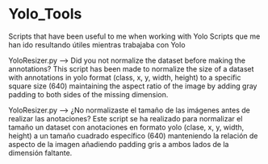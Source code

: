 # Yolo_Tools
Scripts that have been useful to me when working with Yolo
Scripts que me han ido resultando útiles mientras trabajaba con Yolo

YoloResizer.py --> Did you not normalize the dataset before making the annotations? This script has been made to normalize the size of a dataset with annotations in yolo format (class, x, y, width, height) to a specific square size (640) maintaining the aspect ratio of the image by adding gray padding to both sides of the missing dimension.

YoloResizer.py --> ¿No normalizaste el tamaño de las imágenes antes de realizar las anotaciones? Este script se ha realizado para normalizar el tamaño un dataset con anotaciones en formato yolo (clase, x, y, width, height) a un tamaño cuadrado específico (640) manteniendo la relación de aspecto de la imagen añadiendo padding gris a ambos lados de la dimensión faltante.
